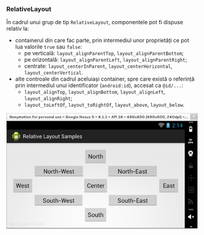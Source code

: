 ### RelativeLayout

În cadrul unui grup de tip `RelativeLayout`, componentele pot fi dispuse
relativ la:

-   containerul din care fac parte, prin intermediul unor proprietăți ce
    pot lua valorile `true` sau `false`:
    -   pe verticală: `layout_alignParentTop`,
        `layout_alignParentBottom`;
    -   pe orizontală: `layout_alignParentLeft`,
        `layout_alignParentRight`;
    -   centrate: `layout_centerInParent`, `layout_centerHorizontal`,
        `layout_centerVertical`.
-   alte controale din cadrul aceluiași container, spre care există o
    referință prin intermediul unui identificator (`android:id`),
    accesat ca `@id/...`:
    -   `layout_alignTop`, `layout_alignBottom`, `layout_alignLeft`,
        `layout_alignRight`;
    -   `layout_toLeftOf`, `layout_toRightOf`, `layout_above`,
        `layout_below`.

![](images/relative_layout_sample.png)

